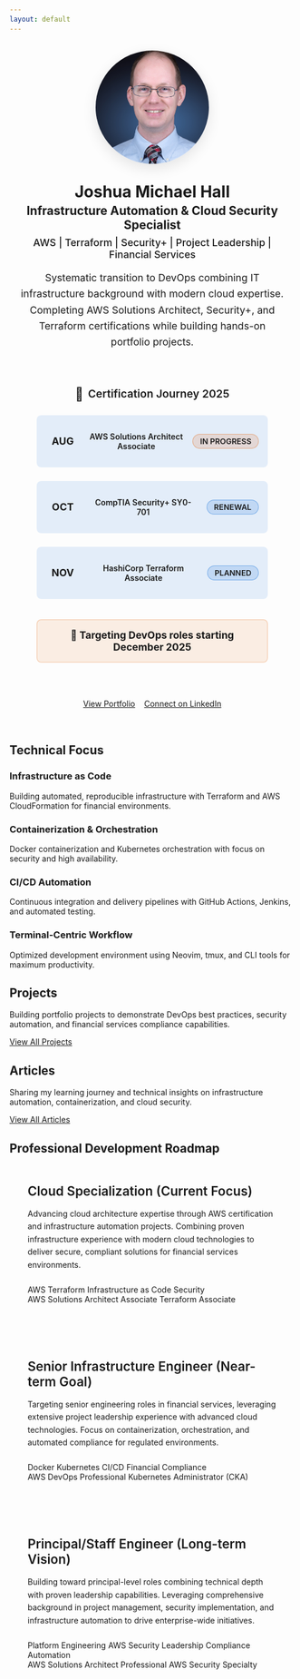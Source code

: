 ```yaml
---
layout: default
---
```


<div class="hero-section with-divider">
  <div class="hero-content">
    <div class="hero-layout">
      <div class="hero-image">
        <img src="/assets/images/headshot.jpg" alt="Joshua Michael Hall" loading="lazy">
      </div>
      <div class="hero-text">
        <h1>Joshua Michael Hall</h1>
        <h2>Infrastructure Automation & Cloud Security Specialist</h2>
        <h3 class="hero-tagline">AWS | Terraform | Security+ | Project Leadership | Financial Services</h3>
        <p>Systematic transition to DevOps combining IT infrastructure background with modern cloud expertise. Completing AWS Solutions Architect, Security+, and Terraform certifications while building hands-on portfolio projects.</p>
        <div class="certification-timeline">
          <h4><span class="timeline-icon">🎯</span> Certification Journey 2025</h4>
          <div class="timeline-items">
            <div class="timeline-item">
              <span class="timeline-date">AUG</span>
              <span class="timeline-cert">AWS Solutions Architect Associate</span>
              <span class="timeline-status in-progress">In Progress</span>
            </div>
            <div class="timeline-item">
              <span class="timeline-date">OCT</span>
              <span class="timeline-cert">CompTIA Security+ SY0-701</span>
              <span class="timeline-status planned">Renewal</span>
            </div>
            <div class="timeline-item">
              <span class="timeline-date">NOV</span>
              <span class="timeline-cert">HashiCorp Terraform Associate</span>
              <span class="timeline-status planned">Planned</span>
            </div>
          </div>
          <div class="availability-notice">
            <strong>🚀 Targeting DevOps roles starting December 2025</strong>
          </div>
        </div>
        <div class="hero-links">
          <a href="/portfolio" class="btn primary-btn cta-main-btn">View Portfolio</a>
          <a href="https://linkedin.com/in/joshuamichaelhall" class="btn secondary-btn cta-main-btn">Connect on LinkedIn</a>
        </div>
      </div>
    </div>
  </div>
</div>

<div class="home-section with-divider" id="technical-focus">
  <h2>Technical Focus</h2>
  <div class="tech-focus-grid">
    <div class="tech-focus-item">
      <h3>Infrastructure as Code</h3>
      <p>Building automated, reproducible infrastructure with Terraform and AWS CloudFormation for financial environments.</p>
    </div>
    <div class="tech-focus-item">
      <h3>Containerization & Orchestration</h3>
      <p>Docker containerization and Kubernetes orchestration with focus on security and high availability.</p>
    </div>
    <div class="tech-focus-item">
      <h3>CI/CD Automation</h3>
      <p>Continuous integration and delivery pipelines with GitHub Actions, Jenkins, and automated testing.</p>
    </div>
    <div class="tech-focus-item">
      <h3>Terminal-Centric Workflow</h3>
      <p>Optimized development environment using Neovim, tmux, and CLI tools for maximum productivity.</p>
    </div>
  </div>
</div>

<div class="home-section with-divider" id="projects">
  <h2>Projects</h2>
  <p class="section-intro-text">Building portfolio projects to demonstrate DevOps best practices, security automation, and financial services compliance capabilities.</p>
  <div id="github-projects"></div>
  <div class="section-link">
    <a href="/portfolio" class="btn outlined-btn">View All Projects</a>
  </div>
</div>

<div class="home-section no-divider" id="articles">
  <h2>Articles</h2>
  <p class="section-intro-text">Sharing my learning journey and technical insights on infrastructure automation, containerization, and cloud security.</p>
  <div id="devto-articles"></div>
  <div class="section-link">
    <a href="/blog" class="btn outlined-btn">View All Articles</a>
  </div>
</div>

<div class="home-section no-divider" id="career-vision">
  <h2>Professional Development Roadmap</h2>
  <div class="career-phases">
    <div class="career-phase">
      <div class="phase-content">
        <h3>Cloud Specialization (Current Focus)</h3>
        <p>Advancing cloud architecture expertise through AWS certification and infrastructure automation projects. Combining proven infrastructure experience with modern cloud technologies to deliver secure, compliant solutions for financial services environments.</p>
        <div class="timeline-skills">
          <span class="skill-tag">AWS</span>
          <span class="skill-tag">Terraform</span>
          <span class="skill-tag">Infrastructure as Code</span>
          <span class="skill-tag">Security</span>
        </div>
        <div class="timeline-certs">
          <span class="cert-badge">AWS Solutions Architect Associate</span>
          <span class="cert-badge">Terraform Associate</span>
        </div>
      </div>
    </div>
    <div class="career-phase">
      <div class="phase-content">
        <h3>Senior Infrastructure Engineer (Near-term Goal)</h3>
        <p>Targeting senior engineering roles in financial services, leveraging extensive project leadership experience with advanced cloud technologies. Focus on containerization, orchestration, and automated compliance for regulated environments.</p>
        <div class="timeline-skills">
          <span class="skill-tag">Docker</span>
          <span class="skill-tag">Kubernetes</span>
          <span class="skill-tag">CI/CD</span>
          <span class="skill-tag">Financial Compliance</span>
        </div>
        <div class="timeline-certs">
          <span class="cert-badge">AWS DevOps Professional</span>
          <span class="cert-badge">Kubernetes Administrator (CKA)</span>
        </div>
      </div>
    </div>
    <div class="career-phase">
      <div class="phase-content">
        <h3>Principal/Staff Engineer (Long-term Vision)</h3>
        <p>Building toward principal-level roles combining technical depth with proven leadership capabilities. Leveraging comprehensive background in project management, security implementation, and infrastructure automation to drive enterprise-wide initiatives.</p>
        <div class="timeline-skills">
          <span class="skill-tag">Platform Engineering</span>
          <span class="skill-tag">AWS Security</span>
          <span class="skill-tag">Leadership</span>
          <span class="skill-tag">Compliance Automation</span>
        </div>
        <div class="timeline-certs">
          <span class="cert-badge">AWS Solutions Architect Professional</span>
          <span class="cert-badge">AWS Security Specialty</span>
        </div>
      </div>
    </div>
  </div>
</div>

<style>
  .hero-layout {
    display: flex;
    flex-direction: column;
    align-items: center;
    gap: 2rem;
    max-width: 1200px;
    margin: 0 auto;
    padding: 1rem 1rem 2rem 1rem;
    text-align: center;
  }
  
  .hero-image {
    flex-shrink: 0;
    width: 200px;
    height: 200px;
    border-radius: 50%;
    overflow: hidden;
    box-shadow: 0 8px 24px rgba(0, 0, 0, 0.1);
  }
  
  .hero-image img {
    width: 100%;
    height: 100%;
    object-fit: cover;
    object-position: center;
    transition: transform 0.3s ease;
  }
  
  .hero-image:hover img {
    transform: scale(1.05);
  }
  
  .hero-text {
    text-align: center;
  }
  
  .hero-text h1 {
    margin-top: 0;
    margin-bottom: 0.25rem;
  }
  
  .hero-text h2 {
    margin-top: 0;
    margin-bottom: 0.5rem;
  }
  
  .hero-text p {
    margin-bottom: 1.5rem;
    font-size: 1.1rem;
    line-height: 1.6;
  }
  
  .hero-tagline {
    font-size: 1.1rem;
    color: var(--text-muted);
    font-weight: 500;
    margin: 0.5rem 0 1rem 0;
  }
  
  /* Enhanced Certification Timeline */
  .certification-timeline {
    background: var(--bg-content);
    border: 2px solid var(--primary-color);
    border-radius: 12px;
    padding: 2rem;
    margin: 2rem auto;
    max-width: 700px;
    box-shadow: var(--card-shadow);
    position: relative;
    overflow: hidden;
  }
  
  .certification-timeline::before {
    content: '';
    position: absolute;
    top: -50%;
    right: -50%;
    width: 200%;
    height: 200%;
    background: radial-gradient(circle, var(--primary-color) 0%, transparent 70%);
    opacity: 0.05;
    pointer-events: none;
  }
  
  .certification-timeline h4 {
    margin: 0 0 1.5rem 0;
    font-size: 1.2rem;
    color: var(--primary-color);
    font-weight: 600;
    text-align: center;
    display: flex;
    align-items: center;
    justify-content: center;
    gap: 0.5rem;
  }
  
  .timeline-icon {
    font-size: 1.4rem;
  }
  
  .timeline-items {
    display: flex;
    flex-direction: column;
    gap: 0.75rem;
    margin-bottom: 1.5rem;
  }
  
  .timeline-item {
    display: grid !important;
    grid-template-columns: 60px 1fr auto;
    align-items: center;
    gap: 1rem;
    padding: 1rem;
    background: rgba(3, 102, 214, 0.1) !important;
    border-radius: 8px;
    border: 2px solid var(--border-color) !important;
    transition: all 0.3s ease;
    margin-bottom: 0.75rem;
    visibility: visible !important;
    opacity: 1 !important;
    height: auto !important;
    min-height: 60px;
  }
  
  .timeline-item:hover {
    transform: translateX(5px);
    box-shadow: 0 2px 8px rgba(0, 0, 0, 0.1);
    border-color: var(--primary-color);
  }
  
  .timeline-date {
    font-weight: 700 !important;
    font-size: 1.1rem !important;
    color: var(--primary-color) !important;
    text-align: center;
    display: block !important;
    visibility: visible !important;
    opacity: 1 !important;
    text-decoration: none !important;
  }
  
  .timeline-cert {
    font-weight: 600 !important;
    color: var(--text-color) !important;
    display: block !important;
    visibility: visible !important;
    opacity: 1 !important;
    text-decoration: none !important;
  }
  
  .timeline-status {
    padding: 0.25rem 0.75rem;
    border-radius: 20px;
    font-size: 0.85rem !important;
    font-weight: 600 !important;
    text-transform: uppercase;
    display: inline-block !important;
    white-space: nowrap;
    visibility: visible !important;
    opacity: 1 !important;
  }
  
  .timeline-status.in-progress {
    background: rgba(227, 98, 9, 0.15);
    color: var(--accent-color);
    border: 1px solid rgba(227, 98, 9, 0.4);
  }
  
  .timeline-status.planned {
    background: rgba(3, 102, 214, 0.15);
    color: var(--primary-color);
    border: 1px solid rgba(3, 102, 214, 0.4);
  }
  
  .availability-notice {
    margin-top: 1.5rem;
    padding: 1rem;
    background: rgba(227, 98, 9, 0.1);
    border-radius: 8px;
    border: 1px solid rgba(227, 98, 9, 0.3);
    text-align: center;
  }
  
  .availability-notice strong {
    color: var(--primary-color);
    font-size: 1.1rem;
  }
  
  .hero-links {
    display: flex;
    gap: 1rem;
    margin-top: 2rem;
    justify-content: center;
  }
  
  @media (max-width: 768px) {
    .hero-layout {
      gap: 1.5rem;
      padding: 1.5rem 1rem;
    }
    
    .hero-image {
      width: 180px;
      height: 180px;
    }
    
    .certification-timeline {
      padding: 1.5rem;
      margin: 1.5rem auto;
    }
    
    .timeline-item {
      grid-template-columns: 1fr;
      gap: 0.5rem;
      text-align: left;
    }
    
    .timeline-date {
      font-size: 0.9rem !important;
      margin-bottom: 0.25rem;
      text-align: left;
    }
    
    .timeline-cert {
      margin-bottom: 0.5rem;
    }
    
    .timeline-status {
      justify-self: start;
      margin-top: 0;
    }
    
    .hero-links {
      flex-wrap: wrap;
    }
  }
  
  @media (max-width: 480px) {
    .hero-layout {
      gap: 1rem;
      padding: 1rem;
    }
    
    .hero-image {
      width: 150px;
      height: 150px;
    }
    
    .hero-links {
      gap: 0.5rem;
    }
    
    .hero-links .btn {
      font-size: 0.9rem;
      padding: 0.6rem 1rem;
    }
  }
</style>

<style>
  .career-phases {
    display: flex;
    flex-direction: column;
    gap: 2rem;
    max-width: 1000px;
    margin: 0 auto;
  }
  
  .career-phase {
    background: var(--bg-content);
    border: 1px solid var(--border-color);
    border-radius: 12px;
    padding: 2rem;
    transition: box-shadow 0.3s ease;
  }
  
  .career-phase:hover {
    box-shadow: 0 4px 16px rgba(0, 0, 0, 0.1);
  }
  
  .phase-content h3 {
    margin-top: 0;
    margin-bottom: 1rem;
    color: var(--primary-color);
    font-size: 1.4rem;
    font-weight: 600;
  }
  
  .phase-content p {
    margin-bottom: 1.5rem;
    line-height: 1.6;
  }
  
  @media (max-width: 768px) {
    .career-phases {
      gap: 1.5rem;
    }
    
    .career-phase {
      padding: 1.5rem;
    }
  }
</style>
